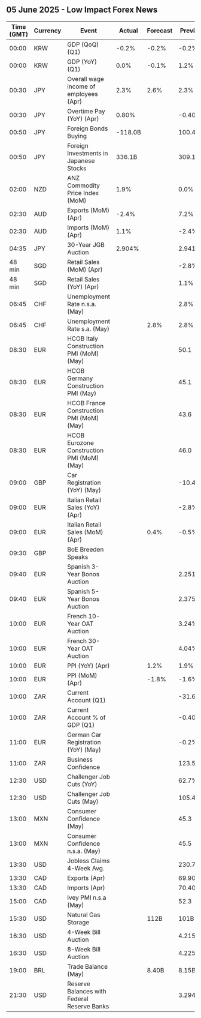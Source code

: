 ## 05 June 2025 - Low Impact Forex News

| Time (GMT) | Currency | Event | Actual | Forecast | Previous |
|------|----------|-------|--------|----------|----------|
| 00:00 | KRW | GDP (QoQ) (Q1) | -0.2% | -0.2% | -0.2% |
| 00:00 | KRW | GDP (YoY) (Q1) | 0.0% | -0.1% | 1.2% |
| 00:30 | JPY | Overall wage income of employees (Apr) | 2.3% | 2.6% | 2.3% |
| 00:30 | JPY | Overtime Pay (YoY) (Apr) | 0.80% |  | -0.40% |
| 00:50 | JPY | Foreign Bonds Buying | -118.0B |  | 100.4B |
| 00:50 | JPY | Foreign Investments in Japanese Stocks | 336.1B |  | 309.1B |
| 02:00 | NZD | ANZ Commodity Price Index (MoM) | 1.9% |  | 0.0% |
| 02:30 | AUD | Exports (MoM) (Apr) | -2.4% |  | 7.2% |
| 02:30 | AUD | Imports (MoM) (Apr) | 1.1% |  | -2.4% |
| 04:35 | JPY | 30-Year JGB Auction | 2.904% |  | 2.941% |
| 48 min | SGD | Retail Sales (MoM) (Apr) |  |  | -2.8% |
| 48 min | SGD | Retail Sales (YoY) (Apr) |  |  | 1.1% |
| 06:45 | CHF | Unemployment Rate n.s.a. (May) |  |  | 2.8% |
| 06:45 | CHF | Unemployment Rate s.a. (May) |  | 2.8% | 2.8% |
| 08:30 | EUR | HCOB Italy Construction PMI (MoM) (May) |  |  | 50.1 |
| 08:30 | EUR | HCOB Germany Construction PMI (May) |  |  | 45.1 |
| 08:30 | EUR | HCOB France Construction PMI (MoM) (May) |  |  | 43.6 |
| 08:30 | EUR | HCOB Eurozone Construction PMI (MoM) (May) |  |  | 46.0 |
| 09:00 | GBP | Car Registration (YoY) (May) |  |  | -10.4% |
| 09:00 | EUR | Italian Retail Sales (YoY) (Apr) |  |  | -2.8% |
| 09:00 | EUR | Italian Retail Sales (MoM) (Apr) |  | 0.4% | -0.5% |
| 09:30 | GBP | BoE Breeden Speaks |  |  |  |
| 09:40 | EUR | Spanish 3-Year Bonos Auction |  |  | 2.251% |
| 09:40 | EUR | Spanish 5-Year Bonos Auction |  |  | 2.375% |
| 10:00 | EUR | French 10-Year OAT Auction |  |  | 3.24% |
| 10:00 | EUR | French 30-Year OAT Auction |  |  | 4.04% |
| 10:00 | EUR | PPI (YoY) (Apr) |  | 1.2% | 1.9% |
| 10:00 | EUR | PPI (MoM) (Apr) |  | -1.8% | -1.6% |
| 10:00 | ZAR | Current Account (Q1) |  |  | -31.6B |
| 10:00 | ZAR | Current Account % of GDP (Q1) |  |  | -0.40% |
| 11:00 | EUR | German Car Registration (YoY) (May) |  |  | -0.2% |
| 11:00 | ZAR | Business Confidence |  |  | 123.5 |
| 12:30 | USD | Challenger Job Cuts (YoY) |  |  | 62.7% |
| 12:30 | USD | Challenger Job Cuts (May) |  |  | 105.441K |
| 13:00 | MXN | Consumer Confidence (May) |  |  | 45.3 |
| 13:00 | MXN | Consumer Confidence n.s.a. (May) |  |  | 45.5 |
| 13:30 | USD | Jobless Claims 4-Week Avg. |  |  | 230.75K |
| 13:30 | CAD | Exports (Apr) |  |  | 69.90B |
| 13:30 | CAD | Imports (Apr) |  |  | 70.40B |
| 15:00 | CAD | Ivey PMI n.s.a (May) |  |  | 52.3 |
| 15:30 | USD | Natural Gas Storage |  | 112B | 101B |
| 16:30 | USD | 4-Week Bill Auction |  |  | 4.215% |
| 16:30 | USD | 8-Week Bill Auction |  |  | 4.225% |
| 19:00 | BRL | Trade Balance (May) |  | 8.40B | 8.15B |
| 21:30 | USD | Reserve Balances with Federal Reserve Banks |  |  | 3.294T |

